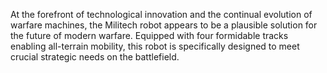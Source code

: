 At the forefront of technological innovation and the continual evolution of warfare machines, the
Militech robot appears to be a plausible solution for the future of modern warfare. Equipped with
four formidable tracks enabling all-terrain mobility, this robot is specifically designed to meet crucial strategic needs on the battlefield.
